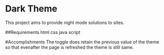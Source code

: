 # Dark Theme
This project aims to provide night mode solutions to sites.

##Requirements 
html
css
java script

#Accomplishments
The toggle does retain the previous value of the theme so that evenafter the page is refreshed the theme is still same.